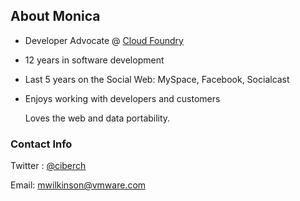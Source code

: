 ## About Monica

- Developer Advocate @ [Cloud Foundry](http://cloudfoundry.com)
- 12 years in software development
- Last 5 years on the Social Web: MySpace, Facebook, Socialcast
- Enjoys working with developers and customers

    Loves the web and data portability.

### Contact Info

Twitter : [@ciberch](http://twitter.com/ciberch)

Email: [mwilkinson@vmware.com](mailto:mwilkinson@vmware.com)

